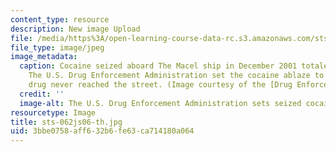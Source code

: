 ```yaml
---
content_type: resource
description: New image Upload
file: /media/https%3A/open-learning-course-data-rc.s3.amazonaws.com/sts-062j-drugs-politics-and-culture-spring-2006/3bbe0758aff632b6fe63ca714180a064_sts-062js06-th.jpg
file_type: image/jpeg
image_metadata:
  caption: Cocaine seized aboard The Macel ship in December 2001 totaled 9,291 kilograms.
    The U.S. Drug Enforcement Administration set the cocaine ablaze to ensure the
    drug never reached the street. (Image courtesy of the [Drug Enforcement Administration](http://www.dea.gov/).)
  credit: ''
  image-alt: The U.S. Drug Enforcement Administration sets seized cocaine ablaze.
resourcetype: Image
title: sts-062js06-th.jpg
uid: 3bbe0758-aff6-32b6-fe63-ca714180a064
---
```

